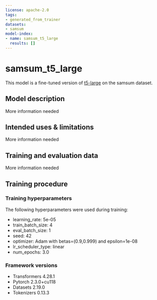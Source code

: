 ```yaml
---
license: apache-2.0
tags:
- generated_from_trainer
datasets:
- samsum
model-index:
- name: samsum_t5_large
  results: []
---
```


<!-- This model card has been generated automatically according to the information the Trainer had access to. You
should probably proofread and complete it, then remove this comment. -->

# samsum_t5_large

This model is a fine-tuned version of [t5-large](https://huggingface.co/t5-large) on the samsum dataset.

## Model description

More information needed

## Intended uses & limitations

More information needed

## Training and evaluation data

More information needed

## Training procedure

### Training hyperparameters

The following hyperparameters were used during training:
- learning_rate: 5e-05
- train_batch_size: 4
- eval_batch_size: 1
- seed: 42
- optimizer: Adam with betas=(0.9,0.999) and epsilon=1e-08
- lr_scheduler_type: linear
- num_epochs: 3.0

### Framework versions

- Transformers 4.28.1
- Pytorch 2.3.0+cu118
- Datasets 2.19.0
- Tokenizers 0.13.3
